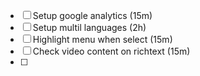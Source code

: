- [ ] Setup google analytics (15m)
- [ ] Setup multil languages (2h)
- [ ] Highlight menu when select (15m)
- [ ] Check video content on richtext (15m)
- [ ] 
